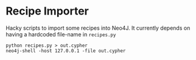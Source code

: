 # Recipe Importer

Hacky scripts to import some recipes into Neo4J. It currently depends on having a hardcoded file-name in `recipes.py`

    python recipes.py > out.cypher
    neo4j-shell -host 127.0.0.1 -file out.cypher


